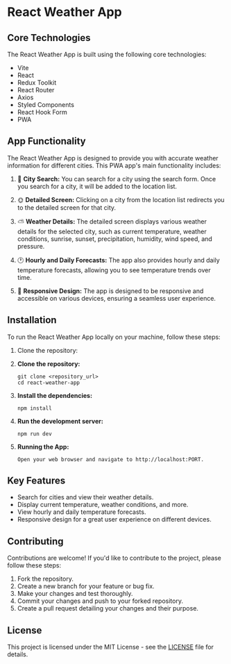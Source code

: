 # React Weather App

## Core Technologies

The React Weather App is built using the following core technologies:

- Vite
- React
- Redux Toolkit
- React Router
- Axios
- Styled Components
- React Hook Form
- PWA

## App Functionality

The React Weather App is designed to provide you with accurate weather information for different cities. This PWA app's main functionality includes:

1. :mag_right: **City Search:** You can search for a city using the search form. Once you search for a city, it will be added to the location list.

2. :sun_with_face: **Detailed Screen:** Clicking on a city from the location list redirects you to the detailed screen for that city.

3. :partly_sunny: **Weather Details:** The detailed screen displays various weather details for the selected city, such as current temperature, weather conditions, sunrise, sunset, precipitation, humidity, wind speed, and pressure.

4. :clock1: **Hourly and Daily Forecasts:** The app also provides hourly and daily temperature forecasts, allowing you to see temperature trends over time.

5. :iphone: **Responsive Design:** The app is designed to be responsive and accessible on various devices, ensuring a seamless user experience.

## Installation

To run the React Weather App locally on your machine, follow these steps:

1. Clone the repository:

1. **Clone the repository:**
   ```
   git clone <repository_url>
   cd react-weather-app
   ```
1. **Install the dependencies:**
   ```
   npm install
   ```
1. **Run the development server:**
   ```
   npm run dev
   ```
1. **Running the App:**
   ```
   Open your web browser and navigate to http://localhost:PORT.
   ```

## Key Features

- Search for cities and view their weather details.
- Display current temperature, weather conditions, and more.
- View hourly and daily temperature forecasts.
- Responsive design for a great user experience on different devices.

## Contributing

Contributions are welcome! If you'd like to contribute to the project, please follow these steps:

1. Fork the repository.
2. Create a new branch for your feature or bug fix.
3. Make your changes and test thoroughly.
4. Commit your changes and push to your forked repository.
5. Create a pull request detailing your changes and their purpose.

## License

This project is licensed under the MIT License - see the [LICENSE](LICENSE) file for details.
